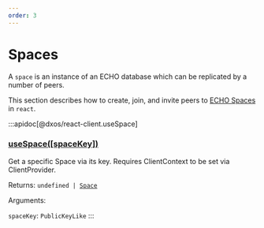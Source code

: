 ```yaml
---
order: 3
---
```

# Spaces

A `space` is an instance of an ECHO database which can be replicated by a number of peers. 

This section describes how to create, join, and invite peers to [ECHO Spaces](../platform/#spaces) in `react`.

:::apidoc[@dxos/react-client.useSpace]

### [useSpace(\[spaceKey\])](https://github.com/dxos/dxos/blob/main/packages/sdk/react-client/src/echo/useSpaces.ts#L16)

Get a specific Space via its key.
Requires ClientContext to be set via ClientProvider.

Returns: <code>undefined | [Space](/api/@dxos/react-client/interfaces/Space)</code>

Arguments:

`spaceKey`: <code>PublicKeyLike</code>
:::
